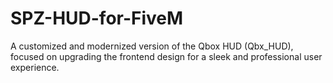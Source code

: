 # SPZ-HUD-for-FiveM
A customized and modernized version of the Qbox HUD (Qbx_HUD), focused on upgrading the frontend design for a sleek and professional user experience. 
